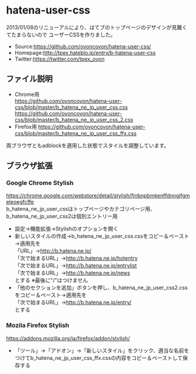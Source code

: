 hatena-user-css
===============
2013/01/08のリニューアルにより、はてブのトップページのデザインが見難くてたまらないので
ユーザーCSSを作りました。  
  
* Source:https://github.com/ovoncovon/hatena-user-css/
* Homepage:http://tpex.hateblo.jp/entry/b-hatena-user-css
* Twitter:https://twitter.com/tpex_ovon  

ファイル説明
--------
* Chrome用  
https://github.com/ovoncovon/hatena-user-css/blob/master/b_hatena_ne_jp_user_css.css  
https://github.com/ovoncovon/hatena-user-css/blob/master/b_hatena_ne_jp_user_css_2.css
* Firefox用 https://github.com/ovoncovon/hatena-user-css/blob/master/b_hatena_ne_jp_user_css_ffx.css  

両ブラウザともadblockを適用した状態でスタイルを調整しています。

ブラウザ拡張
--------
### Google Chrome Stylish

https://chrome.google.com/webstore/detail/stylish/fjnbnpbmkenffdnngjfgmeleoegfcffe  
b_hatena_ne_jp_user_cssはトップページやカテゴリページ用、b_hatena_ne_jp_user_css2は個別エントリー用  

* 設定→機能拡張→Stylishのオプションを開く  
* 新しいスタイルの作成→b_hatena_ne_jp_user_css.cssをコピー＆ペースト→適用先を  
「URL」→http://b.hatena.ne.jp/  
「次で始まるURL」→http://b.hatena.ne.jp/hotentry  
「次で始まるURL」→http://b.hatena.ne.jp/entrylist  
「次で始まるURL」→http://b.hatena.ne.jp/news  
とする ※最後に"/"はつけません
* 「他のセクションを追加」ボタンを押し、b_hatena_ne_jp_user_css2.cssをコピー＆ペースト→適用先を  
「次で始まるURL」→http://b.hatena.ne.jp/entry/  
とする  

### Mozila Firefox Stylish

https://addons.mozilla.org/ja/firefox/addon/stylish/  
* 「ツール」→「アドオン」→「新しいスタイル」をクリック、適当な名前をつけてb_hatena_ne_jp_user_css_ffx.cssの内容をコピー＆ペーストして保存する

